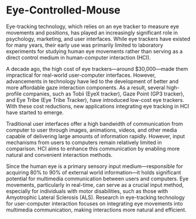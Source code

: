 # Eye-Controlled-Mouse
Eye-tracking technology, which relies on an eye tracker to measure eye movements and positions, has played an increasingly significant role in psychology, marketing, and user interfaces. While eye trackers have existed for many years, their early use was primarily limited to laboratory experiments for studying human eye movements rather than serving as a direct control medium in human-computer interaction (HCI).

A decade ago, the high cost of eye trackers—around $30,000—made them impractical for real-world user-computer interfaces. However, advancements in technology have led to the development of better and more affordable gaze interaction components. As a result, several high-profile companies, such as Tobii (EyeX tracker), Gaze Point (GP3 tracker), and Eye Tribe (Eye Tribe Tracker), have introduced low-cost eye trackers. With these cost reductions, new applications integrating eye tracking in HCI have started to emerge.

Traditional user interfaces offer a high bandwidth of communication from computer to user through images, animations, videos, and other media capable of delivering large amounts of information rapidly. However, input mechanisms from users to computers remain relatively limited in comparison. HCI aims to enhance this communication by enabling more natural and convenient interaction methods.

Since the human eye is a primary sensory input medium—responsible for acquiring 80% to 90% of external world information—it holds significant potential for multimedia communication between users and computers. Eye movements, particularly in real-time, can serve as a crucial input method, especially for individuals with motor disabilities, such as those with Amyotrophic Lateral Sclerosis (ALS). Research in eye-tracking technology for user-computer interaction focuses on integrating eye movements into multimedia communication, making interactions more natural and efficient.
